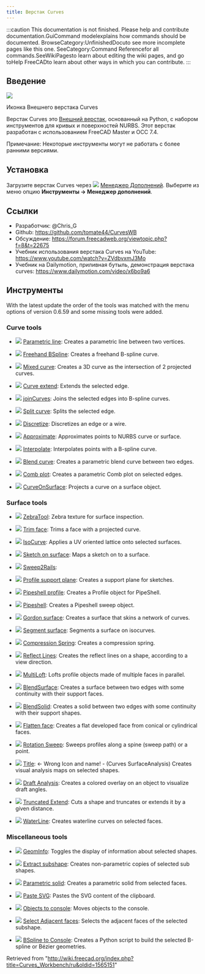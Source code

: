 ```yaml
---
title: Верстак Curves
---
```


:::caution
This documentation is not finished. Please help and contribute documentation.GuiCommand modelexplains how commands should be documented. BrowseCategory:UnfinishedDocuto see more incomplete pages like this one. SeeCategory:Command Referencefor all commands.SeeWikiPagesto learn about editing the wiki pages, and go toHelp FreeCADto learn about other ways in which you can contribute.
:::

## Введение

![](/images/Curves_workbench_icon.svg)

Иконка Внешнего верстака Curves

Верстак Curves это [Внешний верстак](/External_workbenches/ru "External workbenches/ru"), основанный на Python, с набором инструментов для кривых и поверхностей NURBS. Этот верстак разработан с использованием FreeCAD Master и OCC 7.4.

Примечание: Некоторые инструменты могут не работать с более ранними версиями.

## Установка

Загрузите верстак Curves через ![](/images/Std_AddonMgr.svg) [Менеджер Дополнений](/Std_AddonMgr/ru "Std AddonMgr/ru"). Выберите из меню опцию **Инструменты → Менеджер дополнений**.

## Ссылки

- Разработчик: @Chris_G
- Github: <https://github.com/tomate44/CurvesWB>
- Обсуждение: <https://forum.freecadweb.org/viewtopic.php?f=8&t=22675>
- Учебник использования верстака Curves на YouTube: <https://www.youtube.com/watch?v=ZVdbvxmJ3Mo>
- Учебник на Dailymotion, приливная бутыль, демонстрация верстака curves: <https://www.dailymotion.com/video/x6bo9a6>

## Инструменты

With the latest update the order of the tools was matched with the menu options of version 0.6.59 and some missing tools were added.

### Curve tools

- ![](/images/Curves_Line.svg) [Parametric line](/Curves_Line "Curves Line"): Creates a parametric line between two vertices.

- ![](/images/Curves_EditableSpline.svg) [Freehand BSpline](/Curves_EditableSpline "Curves EditableSpline"): Creates a freehand B-spline curve.

- ![](/images/Curves_MixedCurve.svg) [Mixed curve](/Curves_MixedCurve "Curves MixedCurve"): Creates a 3D curve as the intersection of 2 projected curves.

- ![](/images/Curves_ExtendCurve.svg) [Curve extend](/Curves_ExtendCurve "Curves ExtendCurve"): Extends the selected edge.

- ![](/images/Curves_JoinCurve.svg) [joinCurves](/Curves_JoinCurve "Curves JoinCurve"): Joins the selected edges into B-spline curves.

- ![](/images/Curves_SplitCurve.svg) [Split curve](/Curves_SplitCurve "Curves SplitCurve"): Splits the selected edge.

- ![](/images/Curves_Discretize.svg) [Discretize](/Curves_Discretize "Curves Discretize"): Discretizes an edge or a wire.

- ![](/images/Curves_Approximate.svg) [Approximate](/Curves_Approximate "Curves Approximate"): Approximates points to NURBS curve or surface.

- ![](/images/Curves_Interpolate.svg) [Interpolate](/Curves_Interpolate "Curves Interpolate"): Interpolates points with a B-spline curve.

- ![](/images/Curves_ParametricBlendCurve.svg) [Blend curve](/Curves_ParametricBlendCurve "Curves ParametricBlendCurve"): Creates a parametric blend curve between two edges.

- ![](/images/Curves_ParametricComb.svg) [Comb plot](/Curves_ParametricComb "Curves ParametricComb"): Creates a parametric Comb plot on selected edges.

- ![](/images/Curves_CurveOnSurface.svg) [CurveOnSurface](/Curves_CurveOnSurface "Curves CurveOnSurface"): Projects a curve on a surface object.

### Surface tools

- ![](/images/Curves_ZebraTool.svg) [ZebraTool](/Curves_ZebraTool "Curves ZebraTool"): Zebra texture for surface inspection.

- ![](/images/Curves_TrimFace.svg) [Trim face](/Curves_TrimFace "Curves TrimFace"): Trims a face with a projected curve.

- ![](/images/Curves_IsoCurve.svg) [IsoCurve](/Curves_IsoCurve "Curves IsoCurve"): Applies a UV oriented lattice onto selected surfaces.

- ![](/images/Curves_SketchOnSurface.svg) [Sketch on surface](/Curves_SketchOnSurface "Curves SketchOnSurface"): Maps a sketch on to a surface.

- ![](/images/Curves_Sweep2Rails.svg) [Sweep2Rails](/Curves_Sweep2Rails "Curves Sweep2Rails"):

- ![](/images/Curves_ProfileSupport.svg) [Profile support plane](/Curves_ProfileSupport "Curves ProfileSupport"): Creates a support plane for sketches.

- ![](/images/Curves_PipeshellProfile.svg) [Pipeshell profile](/Curves_PipeshellProfile "Curves PipeshellProfile"): Creates a Profile object for PipeShell.

- ![](/images/Curves_Pipeshell.svg) [Pipeshell](/Curves_Pipeshell "Curves Pipeshell"): Creates a Pipeshell sweep object.

- ![](/images/Curves_GordonSurface.svg) [Gordon surface](/Curves_GordonSurface "Curves GordonSurface"): Creates a surface that skins a network of curves.

- ![](/images/Curves_SegmentSurface.svg) [Segment surface](/Curves_SegmentSurface "Curves SegmentSurface"): Segments a surface on isocurves.

- ![](/images/Curves_CompressionSpring.svg) [Compression Spring](/Curves_CompressionSpring "Curves CompressionSpring"): Creates a compression spring.

- ![](/images/Curves_ReflectLines.svg) [Reflect Lines](/Curves_ReflectLines "Curves ReflectLines"): Creates the reflect lines on a shape, according to a view direction.

- ![](/images/Curves_MultiLoft.svg) [MultiLoft](/Curves_MultiLoft "Curves MultiLoft"): Lofts profile objects made of multiple faces in parallel.

- ![](/images/Curves_BlendSurf2.svg) [BlendSurface](/Curves_BlendSurf2 "Curves BlendSurf2"): Creates a surface between two edges with some continuity with their support faces.

- ![](/images/Curves_BlendSolid.svg) [BlendSolid](/Curves_BlendSolid "Curves BlendSolid"): Creates a solid between two edges with some continuity with their support shapes.

- ![](/images/Curves_FlattenFace.svg) [Flatten face](/Curves_FlattenFace "Curves FlattenFace"): Creates a flat developed face from conical or cylindrical faces.

- ![](/images/Curves_RotationSweep.svg) [Rotation Sweep](/Curves_RotationSweep "Curves RotationSweep"): Sweeps profiles along a spine (sweep path) or a point.

- ![](/images/Curves_ZebraTool.svg) [Title](/Curves_SurfaceAnalysis "Curves SurfaceAnalysis"): <- Wrong Icon and name! - (Curves SurfaceAnalysis) Creates visual analysis maps on selected shapes.

- ![](/images/Curves_DraftAnalysis.svg) [Draft Analysis](/Curves_DraftAnalysis "Curves DraftAnalysis"): Creates a colored overlay on an object to visualize draft angles.

- ![](/images/Curves_TruncateExtend.svg) [Truncated Extend](/Curves_TruncateExtend "Curves TruncateExtend"): Cuts a shape and truncates or extends it by a given distance.

- ![](/images/Curves_WaterlineCurves.svg) [WaterLine](/Curves_WaterlineCurves "Curves WaterlineCurves"): Creates waterline curves on selected faces.

### Miscellaneous tools

- ![](/images/Curves_GeomInfo.svg) [GeomInfo](/Curves_GeomInfo "Curves GeomInfo"): Toggles the display of information about selected shapes.

- ![](/images/Curves_ExtractSubshape.svg) [Extract subshape](/Curves_ExtractSubshape "Curves ExtractSubshape"): Creates non-parametric copies of selected sub shapes.

- ![](/images/Curves_ParametricSolid.svg) [Parametric solid](/Curves_ParametricSolid "Curves ParametricSolid"): Creates a parametric solid from selected faces.

- ![](/images/Curves_PasteSVG.svg) [Paste SVG](/Curves_PasteSVG "Curves PasteSVG"): Pastes the SVG content of the clipboard.

- ![](/images/Curves_ToConsole.svg) [Objects to console](/Curves_ToConsole "Curves ToConsole"): Moves objects to the console.

- ![](/images/Curves_AdjacentFaces.svg) [Select Adjacent faces](/Curves_AdjacentFaces "Curves AdjacentFaces"): Selects the adjacent faces of the selected subshape.

- ![](/images/Curves_BSplineToConsole.svg) [BSpline to Console](/Curves_BSplineToConsole "Curves BSplineToConsole"): Creates a Python script to build the selected B-spline or Bézier geometries.

Retrieved from "<http://wiki.freecad.org/index.php?title=Curves_Workbench/ru&oldid=1565151>"
